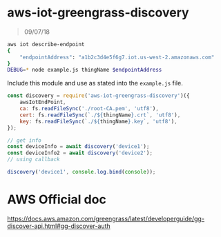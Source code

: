 # aws-iot-greengrass-discovery
> 09/07/18

```bash
aws iot describe-endpoint
{
    "endpointAddress": "a1b2c3d4e5f6g7.iot.us-west-2.amazonaws.com"
}
DEBUG=* node example.js thingName $endpointAddress
```

Include this module and use as stated into the `example.js` file.

```js
const discovery = require('aws-iot-greengrass-discovery')({
    awsIotEndPoint,
    ca: fs.readFileSync('./root-CA.pem', 'utf8'),
    cert: fs.readFileSync(`./${thingName}.crt`, 'utf8'),
    key: fs.readFileSync(`./${thingName}.key`, 'utf8'),
});

// get info
const deviceInfo = await discovery('device1');
const deviceInfo2 = await discovery('device2');
// using callback

discovery('device1', console.log.bind(console));
```

# AWS Official doc

https://docs.aws.amazon.com/greengrass/latest/developerguide/gg-discover-api.html#gg-discover-auth
